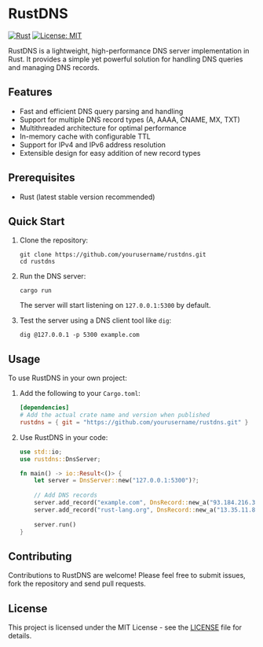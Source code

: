 # RustDNS

[![Rust](https://img.shields.io/badge/rust-%23000000.svg?style=for-the-badge&logo=rust&logoColor=white)](https://www.rust-lang.org/)
[![License: MIT](https://img.shields.io/badge/License-MIT-yellow.svg)](https://opensource.org/licenses/MIT)

RustDNS is a lightweight, high-performance DNS server implementation in Rust. It provides a simple yet powerful solution for handling DNS queries and managing DNS records.

## Features

- Fast and efficient DNS query parsing and handling
- Support for multiple DNS record types (A, AAAA, CNAME, MX, TXT)
- Multithreaded architecture for optimal performance
- In-memory cache with configurable TTL
- Support for IPv4 and IPv6 address resolution
- Extensible design for easy addition of new record types

## Prerequisites

- Rust (latest stable version recommended)

## Quick Start

1. Clone the repository:
   ```
   git clone https://github.com/yourusername/rustdns.git
   cd rustdns
   ```

2. Run the DNS server:
   ```
   cargo run
   ```

   The server will start listening on `127.0.0.1:5300` by default.

3. Test the server using a DNS client tool like `dig`:
   ```
   dig @127.0.0.1 -p 5300 example.com
   ```

## Usage

To use RustDNS in your own project:

1. Add the following to your `Cargo.toml`:
   ```toml
   [dependencies]
   # Add the actual crate name and version when published
   rustdns = { git = "https://github.com/yourusername/rustdns.git" }
   ```

2. Use RustDNS in your code:
   ```rust
   use std::io;
   use rustdns::DnsServer;

   fn main() -> io::Result<()> {
       let server = DnsServer::new("127.0.0.1:5300")?;
       
       // Add DNS records
       server.add_record("example.com", DnsRecord::new_a("93.184.216.34", 3600));
       server.add_record("rust-lang.org", DnsRecord::new_a("13.35.11.83", 3600));
       
       server.run()
   }
   ```

## Contributing

Contributions to RustDNS are welcome! Please feel free to submit issues, fork the repository and send pull requests.

## License

This project is licensed under the MIT License - see the [LICENSE](LICENSE) file for details.